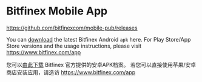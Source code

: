 # Bitfinex Mobile App

https://github.com/bitfinexcom/mobile-pub/releases

You can [download](https://github.com/bitfinexcom/mobile-pub/releases) the latest Bitfinex Android `apk` here.
For Play Store/App Store versions and the usage instructions, please visit https://www.bitfinex.com/app

您可以[由此下载](https://github.com/bitfinexcom/mobile-pub/releases) Bitfinex 官方提供的安卓APK档案。
若您可以直接使用苹果/安卓商店安装应用，请造访 https://www.bitfinex.com/app

